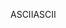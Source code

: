 <span data-ttu-id="43145-101">ASCII</span><span class="sxs-lookup"><span data-stu-id="43145-101">ASCII</span></span>